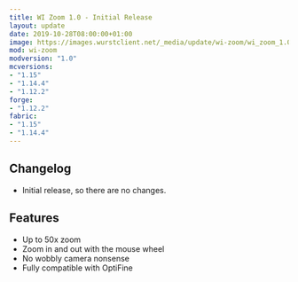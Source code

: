 ```yaml
---
title: WI Zoom 1.0 - Initial Release
layout: update
date: 2019-10-28T08:00:00+01:00
image: https://images.wurstclient.net/_media/update/wi-zoom/wi_zoom_1.0_540p.webp
mod: wi-zoom
modversion: "1.0"
mcversions:
- "1.15"
- "1.14.4"
- "1.12.2"
forge:
- "1.12.2"
fabric:
- "1.15"
- "1.14.4"
---
```

## Changelog

- Initial release, so there are no changes.

## Features

- Up to 50x zoom
- Zoom in and out with the mouse wheel
- No wobbly camera nonsense
- Fully compatible with OptiFine
